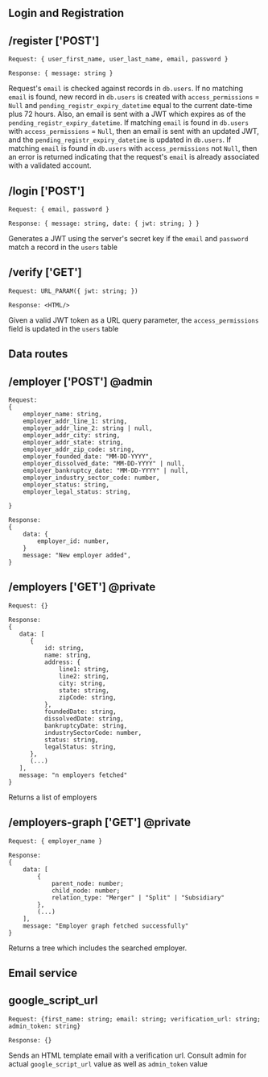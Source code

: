 ## Login and Registration

/register ['POST']
----------------------------------------------------
`Request: { user_first_name, user_last_name, email, password }`

`Response: { message: string }`

Request's `email` is checked against records in `db.users`. If no matching `email` is found, new record in `db.users` is created with `access_permissions` = `Null` and `pending_registr_expiry_datetime` equal to the current date-time plus 72 hours. Also, an email is sent with a JWT which expires as of the `pending_registr_expiry_datetime`. If matching `email` is found in `db.users` with `access_permissions` = `Null`, then an email is sent with an updated JWT, and the `pending_registr_expiry_datetime` is updated in `db.users`. If matching `email` is found in `db.users` with `access_permissions` not `Null`, then an error is returned indicating that the request's `email` is already associated with a validated account.

/login ['POST']
----------------------------------------------------
`Request: { email, password }`

`Response: { message: string, date: { jwt: string; } }`

Generates a JWT using the server's secret key if the `email` and `password` match a record in the `users` table

/verify ['GET']
----------------------------------------------------
`Request: URL_PARAM({ jwt: string; })`

`Response: <HTML/>`

Given a valid JWT token as a URL query parameter, the `access_permissions` field is updated in the `users` table

## Data routes

/employer ['POST'] @admin
----------------------------------------------------
```
Request:
{   
    employer_name: string,
    employer_addr_line_1: string,
    employer_addr_line_2: string | null,
    employer_addr_city: string,
    employer_addr_state: string,
    employer_addr_zip_code: string,
    employer_founded_date: "MM-DD-YYYY",
    employer_dissolved_date: "MM-DD-YYYY" | null,
    employer_bankruptcy_date: "MM-DD-YYYY" | null,
    employer_industry_sector_code: number,
    employer_status: string,
    employer_legal_status: string,
    
}
```
```
Response:
{
    data: {
        employer_id: number,
    }
    message: "New employer added",
}
```

/employers ['GET'] @private
----------------------------------------------------
```
Request: {}
```
```
Response: 
{
   data: [
      {
          id: string,
          name: string,
          address: {
              line1: string,
              line2: string,
              city: string,
              state: string,
              zipCode: string,
          },
          foundedDate: string,
          dissolvedDate: string,
          bankruptcyDate: string,
          industrySectorCode: number,
          status: string,
          legalStatus: string,
      },
      (...)
   ],
   message: "n employers fetched"
}
```

Returns a list of employers

/employers-graph ['GET'] @private
----------------------------------------------------
```
Request: { employer_name }
```
```
Response:
{
    data: [
        {
            parent_node: number;
            child_node: number;
            relation_type: "Merger" | "Split" | "Subsidiary"
        },
        (...)
    ],
    message: "Employer graph fetched successfully"
}
```

Returns a tree which includes the searched employer.

## Email service

google_script_url
----------------------------------------------------
`Request: {first_name: string; email: string; verification_url: string; admin_token: string}`

`Response: {}`

Sends an HTML template email with a verification url. Consult admin for actual `google_script_url` value as well as `admin_token` value
